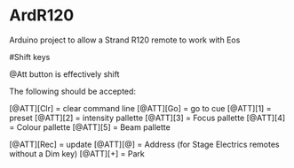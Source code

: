 # ArdR120
Arduino project to allow a Strand R120 remote to work with Eos

#Shift keys

@Att button is effectively shift

The following should be accepted:

[@ATT][Clr] = clear command line
[@ATT][Go] = go to cue
[@ATT][1] = preset
[@ATT][2] = intensity pallette
[@ATT][3] = Focus pallette
[@ATT][4] = Colour pallette
[@ATT][5] = Beam pallette

[@ATT][Rec] = update
[@ATT][@] = Address (for Stage Electrics remotes without a Dim key)
[@ATT][+] = Park
